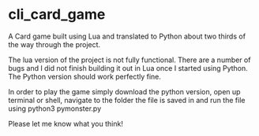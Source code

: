 # cli_card_game
A Card game built using Lua and translated to Python about two thirds of the way through the project.

The lua version of the project is not fully functional. There are a number of bugs and I did not 
finish building it out in Lua once I started using Python. The Python version should work perfectly fine.

In order to play the game simply download the python version, open up terminal or shell, navigate to the 
folder the file is saved in and run the file using python3 pymonster.py

Please let me know what you think!
